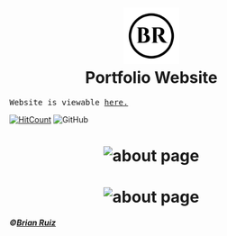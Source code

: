 <h1 align="center">
    <img alt="logo" title="br logo" src="https://github.com/BrianRuizy/portfolio-website-3.0/blob/master/Misc/BR%20logo%20blk.png" width="100"> </br>
    Portfolio Website
</h1>

<pre>Website is viewable <a href="https://brianruizy.com" target="_blank">here.</a></pre>
[![HitCount](http://hits.dwyl.com/BrianRuizy/portfolio-website.svg)](http://hits.dwyl.com/BrianRuizy/portfolio-website)
![GitHub](https://img.shields.io/github/license/BrianRuizy/portfolio-website?color=red&style=flat-square)

<h1 align="center">
    <img alt="about page" title="website" src="https://github.com/BrianRuizy/portfolio-website/blob/master/Misc/portfolio-website-phones-mockup.png">
</h1>

    
<h1 align="center">
    <img alt="about page" title="website" src="https://github.com/BrianRuizy/portfolio-website/blob/dev/Misc/about-page.png">
</h1>


##### ©[Brian Ruiz](https://github.com/BrianRuizy)
